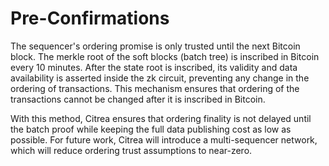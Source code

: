 # Pre-Confirmations

The sequencer's ordering promise is only trusted until the next Bitcoin block. The merkle root of the soft blocks (batch tree) is inscribed in Bitcoin every 10 minutes. After the state root is inscribed, its validity and data availability is asserted inside the zk circuit, preventing any change in the ordering of transactions. This mechanism ensures that ordering of the transactions cannot be changed after it is inscribed in Bitcoin.

With this method, Citrea ensures that ordering finality is not delayed until the batch proof while keeping the full data publishing cost as low as possible. For future work, Citrea will introduce a multi-sequencer network, which will reduce ordering trust assumptions to near-zero.
